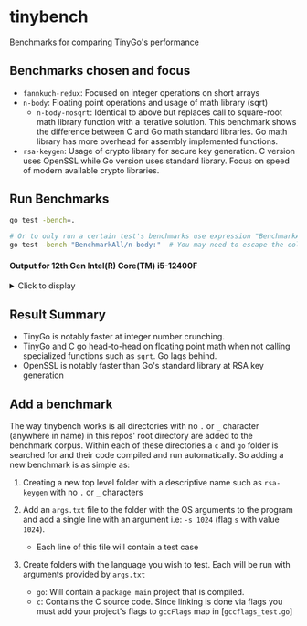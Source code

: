 # tinybench
Benchmarks for comparing TinyGo's performance

## Benchmarks chosen and focus
- `fannkuch-redux`: Focused on integer operations on short arrays
- `n-body`: Floating point operations and usage of math library (sqrt)
    - `n-body-nosqrt`: Identical to above but replaces call to square-root math library function with a iterative solution. This benchmark shows the difference between C and Go math standard libraries. Go math library has more overhead for assembly implemented functions.
- `rsa-keygen`: Usage of crypto library for secure key generation. C version uses OpenSSL while Go version uses standard library. Focus on speed of modern available crypto libraries.

## Run Benchmarks
```sh
go test -bench=.

# Or to only run a certain test's benchmarks use expression "BenchmarkAll/<NAME OF TEST>:" 
go test -bench "BenchmarkAll/n-body:"  # You may need to escape the colon on windows powershell.
```

#### Output for 12th Gen Intel(R) Core(TM) i5-12400F

<details>
<summary>Click to display</summary>

```
$ go test -bench .
goos: linux
goarch: amd64
pkg: tinybench
cpu: 12th Gen Intel(R) Core(TM) i5-12400F
BenchmarkAll/fannkuch-redux:args=4/go-12            1502           1179924 ns/op
BenchmarkAll/fannkuch-redux:args=4/tinygo-12        5932            279511 ns/op
BenchmarkAll/fannkuch-redux:args=4/C_gcc-12         5388           1142870 ns/op
BenchmarkAll/fannkuch-redux:args=4/clang-12         4458           1126904 ns/op
BenchmarkAll/fannkuch-redux:args=8/go-12             198           6411570 ns/op
BenchmarkAll/fannkuch-redux:args=8/tinygo-12         303           3951872 ns/op
BenchmarkAll/fannkuch-redux:args=8/C_gcc-12          376           3402604 ns/op
BenchmarkAll/fannkuch-redux:args=8/clang-12          336           3443068 ns/op
BenchmarkAll/fannkuch-redux:args=10/go-12              6         168656329 ns/op
BenchmarkAll/fannkuch-redux:args=10/tinygo-12          7         148169104 ns/op
BenchmarkAll/fannkuch-redux:args=10/C_gcc-12           6         173121235 ns/op
BenchmarkAll/fannkuch-redux:args=10/clang-12           6         169094018 ns/op
BenchmarkAll/n-body:args=50000/go-12                 171           7944350 ns/op
BenchmarkAll/n-body:args=50000/tinygo-12             318           4422439 ns/op
BenchmarkAll/n-body:args=50000/C_gcc-12              264           4490991 ns/op
BenchmarkAll/n-body:args=50000/clang-12              351           4562434 ns/op
BenchmarkAll/n-body:args=100000/go-12                134           8982300 ns/op
BenchmarkAll/n-body:args=100000/tinygo-12            225           5591291 ns/op
BenchmarkAll/n-body:args=100000/C_gcc-12             238           5256402 ns/op
BenchmarkAll/n-body:args=100000/clang-12             231           5294096 ns/op
BenchmarkAll/n-body:args=1000000/go-12                16          67169729 ns/op
BenchmarkAll/n-body:args=1000000/tinygo-12            25          47041730 ns/op
BenchmarkAll/n-body:args=1000000/C_gcc-12             30          38944984 ns/op
BenchmarkAll/n-body:args=1000000/clang-12             30          39282334 ns/op
BenchmarkAll/n-body-nosqrt:args=50000/go-12           76          15167234 ns/op
BenchmarkAll/n-body-nosqrt:args=50000/tinygo-12                       93          12735899 ns/op
BenchmarkAll/n-body-nosqrt:args=50000/C_gcc-12                        93          12381674 ns/op
BenchmarkAll/n-body-nosqrt:args=50000/clang-12                        98          12339877 ns/op
BenchmarkAll/n-body-nosqrt:args=100000/go-12                          40          29178278 ns/op
BenchmarkAll/n-body-nosqrt:args=100000/tinygo-12                      48          24773376 ns/op
BenchmarkAll/n-body-nosqrt:args=100000/C_gcc-12                       46          23837935 ns/op
BenchmarkAll/n-body-nosqrt:args=100000/clang-12                       48          23809311 ns/op
BenchmarkAll/n-body-nosqrt:args=1000000/go-12                          4         286624158 ns/op
BenchmarkAll/n-body-nosqrt:args=1000000/tinygo-12                      5         247300422 ns/op
BenchmarkAll/n-body-nosqrt:args=1000000/C_gcc-12                       5         235582567 ns/op
BenchmarkAll/n-body-nosqrt:args=1000000/clang-12                       5         234883130 ns/op
BenchmarkAll/rsa-keygen:args=-s_512/go-12                            171           5871000 ns/op
BenchmarkAll/rsa-keygen:args=-s_512/tinygo-12                        267           5237971 ns/op
BenchmarkAll/rsa-keygen:args=-s_512/C_gcc-12                         250           4223293 ns/op
BenchmarkAll/rsa-keygen:args=-s_512/clang-12                         280           4145076 ns/op
BenchmarkAll/rsa-keygen:args=-s_1024/go-12                            86          14122028 ns/op
BenchmarkAll/rsa-keygen:args=-s_1024/tinygo-12                        46          29042923 ns/op
BenchmarkAll/rsa-keygen:args=-s_1024/C_gcc-12                        129           8804081 ns/op
BenchmarkAll/rsa-keygen:args=-s_1024/clang-12                        135           8640904 ns/op
BenchmarkAll/rsa-keygen:args=-s_2048/go-12                            12          86912016 ns/op
BenchmarkAll/rsa-keygen:args=-s_2048/tinygo-12                         3         579394173 ns/op
BenchmarkAll/rsa-keygen:args=-s_2048/C_gcc-12                         26          39559443 ns/op
BenchmarkAll/rsa-keygen:args=-s_2048/clang-12                         28          39168093 ns/op
```

</details>

## Result Summary
- TinyGo is notably faster at integer number crunching.
- TinyGo and C go head-to-head on floating point math when not calling specialized functions such as `sqrt`. Go lags behind.
- OpenSSL is notably faster than Go's standard library at RSA key generation

## Add a benchmark
The way tinybench works is all directories with no `.` or `_` character (anywhere in name) in this repos' root directory are added to the benchmark corpus.
Within each of these directories a `c` and `go` folder is searched for and their code compiled and run automatically. So adding a new benchmark is as simple as:

1. Creating a new top level folder with a descriptive name such as `rsa-keygen` with no `.` or `_` characters


2. Add an `args.txt` file to the folder with the OS arguments to the program and add a single line with an argument i.e: `-s 1024` (flag `s` with value `1024`).
    - Each line of this file will contain a test case

3. Create folders with the language you wish to test. Each will be run with arguments provided by `args.txt`
    - `go`: Will contain a `package main` project that is compiled.
    - `c`: Contains the C source code. Since linking is done via flags you must add your project's flags to `gccFlags` map in [`gccflags_test.go`]
